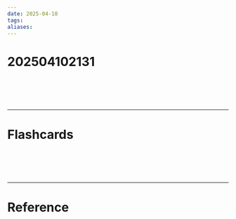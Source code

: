 ```yaml
---
date: 2025-04-10
tags: 
aliases:
---
```

# 202504102131


# ‌
---
# Flashcards


# ‌
---
# Reference
